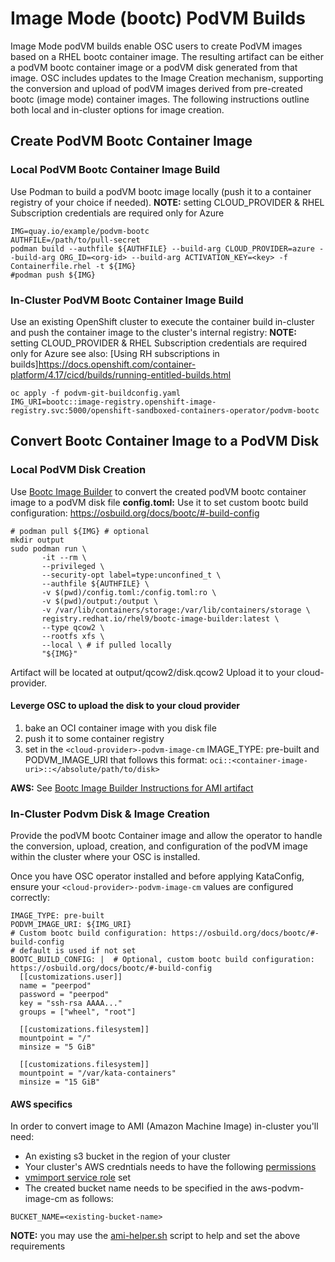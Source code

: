 # Image Mode (bootc) PodVM Builds

Image Mode podVM builds enable OSC users to create PodVM images based
on a RHEL bootc container image. The resulting artifact can be either
a podVM bootc container image or a podVM disk generated from that image.
OSC includes updates to the Image Creation mechanism, supporting the
conversion and upload of podVM images derived from pre-created bootc
(image mode) container images.
The following instructions outline both local and in-cluster options
for image creation.

## Create PodVM Bootc Container Image

### **Local** PodVM Bootc Container Image Build

Use Podman to build a podVM bootc image locally (push it to
a container registry of your choice if needed).
**NOTE:** setting CLOUD_PROVIDER & RHEL Subscription credentials are required only for Azure
```
IMG=quay.io/example/podvm-bootc
AUTHFILE=/path/to/pull-secret
podman build --authfile ${AUTHFILE} --build-arg CLOUD_PROVIDER=azure --build-arg ORG_ID=<org-id> --build-arg ACTIVATION_KEY=<key> -f Containerfile.rhel -t ${IMG}
#podman push ${IMG}
```

### **In-Cluster** PodVM Bootc Container Image Build

Use an existing OpenShift cluster to execute the container build
in-cluster and push the container image to the cluster's internal
registry:
**NOTE:** setting CLOUD_PROVIDER & RHEL Subscription credentials are required only for Azure
    see also: [Using RH subscriptions in builds]https://docs.openshift.com/container-platform/4.17/cicd/builds/running-entitled-builds.html
```
oc apply -f podvm-git-buildconfig.yaml
IMG_URI=bootc::image-registry.openshift-image-registry.svc:5000/openshift-sandboxed-containers-operator/podvm-bootc
```

## Convert Bootc Container Image to a PodVM Disk

### **Local** PodVM Disk Creation

Use [Bootc Image Builder](https://github.com/osbuild/bootc-image-builder)
to convert the created podVM bootc container image to a podVM disk file
**config.toml:** Use it to set custom bootc build configuration: https://osbuild.org/docs/bootc/#-build-config
```
# podman pull ${IMG} # optional
mkdir output
sudo podman run \
       -it --rm \
       --privileged \
       --security-opt label=type:unconfined_t \
       --authfile ${AUTHFILE} \
       -v $(pwd)/config.toml:/config.toml:ro \
       -v $(pwd)/output:/output \
       -v /var/lib/containers/storage:/var/lib/containers/storage \
       registry.redhat.io/rhel9/bootc-image-builder:latest \
       --type qcow2 \
       --rootfs xfs \
       --local \ # if pulled locally
       "${IMG}"
```
Artifact will be located at  output/qcow2/disk.qcow2
Upload it to your cloud-provider.

#### Leverge OSC to upload the disk to your cloud provider
1. bake an OCI container image with you disk file
2. push it to some container registry
3. set in the `<cloud-provider>-podvm-image-cm` IMAGE_TYPE: pre-built and PODVM_IMAGE_URI
that follows this format: `oci::<container-image-uri>::</absolute/path/to/disk>`

**AWS:** See [Bootc Image Builder Instructions for AMI artifact](https://github.com/osbuild/bootc-image-builder?tab=readme-ov-file#amazon-machine-images-amis)

### **In-Cluster** Podvm Disk & Image Creation

Provide the podVM bootc Container image and allow the operator
to handle the conversion, upload, creation, and configuration
of the podVM image within the cluster where your OSC is installed.

Once you have OSC operator installed and before applying KataConfig,
ensure your `<cloud-provider>-podvm-image-cm` values are configured
correctly:
```
IMAGE_TYPE: pre-built
PODVM_IMAGE_URI: ${IMG_URI}
# Custom bootc build configuration: https://osbuild.org/docs/bootc/#-build-config
# default is used if not set
BOOTC_BUILD_CONFIG: |  # Optional, custom bootc build configuration: https://osbuild.org/docs/bootc/#-build-config
  [[customizations.user]]
  name = "peerpod"
  password = "peerpod"
  key = "ssh-rsa AAAA..."
  groups = ["wheel", "root"]

  [[customizations.filesystem]]
  mountpoint = "/"
  minsize = "5 GiB"

  [[customizations.filesystem]]
  mountpoint = "/var/kata-containers"
  minsize = "15 GiB"
```

#### AWS specifics

In order to convert image to AMI (Amazon Machine Image) in-cluster you'll need:
* An existing s3 bucket in the region of your cluster
* Your cluster's AWS credntials needs to have the following [permissions](https://docs.aws.amazon.com/vm-import/latest/userguide/required-permissions.html#iam-permissions-image)
* [vmimport service role](https://docs.aws.amazon.com/vm-import/latest/userguide/required-permissions.html#vmimport-role) set
* The created bucket name needs to be specified in the aws-podvm-image-cm as follows:
```
BUCKET_NAME=<existing-bucket-name>
```

**NOTE:** you may use the [ami-helper.sh](../../../../scripts/ami-helper/ami-helper.sh) script to help and set the above requirements
